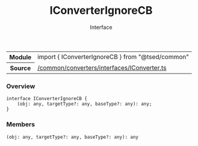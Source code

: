 
<header class="symbol-info-header"><h1 id="iconverterignorecb">IConverterIgnoreCB</h1><label class="symbol-info-type-label interface">Interface</label></header>
<!-- summary -->
<section class="symbol-info"><table class="is-full-width"><tbody><tr><th>Module</th><td><div class="lang-typescript"><span class="token keyword">import</span> { IConverterIgnoreCB }&nbsp;<span class="token keyword">from</span>&nbsp;<span class="token string">"@tsed/common"</span></div></td></tr><tr><th>Source</th><td><a href="https://github.com/Romakita/ts-express-decorators/blob/v4.7.0/src//common/converters/interfaces/IConverter.ts#L0-L0">/common/converters/interfaces/IConverter.ts</a></td></tr></tbody></table></section>
<!-- overview -->


### Overview


<pre><code class="typescript-lang "><span class="token keyword">interface</span> IConverterIgnoreCB <span class="token punctuation">{</span>
    <span class="token punctuation">(</span>obj<span class="token punctuation">:</span> <span class="token keyword">any</span><span class="token punctuation">,</span> targetType?<span class="token punctuation">:</span> <span class="token keyword">any</span><span class="token punctuation">,</span> baseType?<span class="token punctuation">:</span> <span class="token keyword">any</span><span class="token punctuation">)</span><span class="token punctuation">:</span> <span class="token keyword">any</span><span class="token punctuation">;</span>
<span class="token punctuation">}</span></code></pre>


<!-- Parameters -->

<!-- Description -->

<!-- Members -->







### Members



<div class="method-overview">
<pre><code class="typescript-lang "><span class="token punctuation">(</span>obj<span class="token punctuation">:</span> <span class="token keyword">any</span><span class="token punctuation">,</span> targetType?<span class="token punctuation">:</span> <span class="token keyword">any</span><span class="token punctuation">,</span> baseType?<span class="token punctuation">:</span> <span class="token keyword">any</span><span class="token punctuation">)</span><span class="token punctuation">:</span> <span class="token keyword">any</span></code></pre>
</div>








